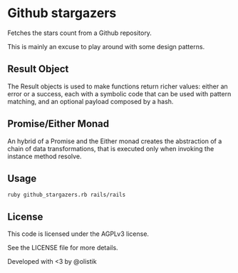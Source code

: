 # Github stargazers

Fetches the stars count from a Github repository.

This is mainly an excuse to play around with some design patterns.

## Result Object

The Result objects is used to make functions return richer values: either an error or a success, each with a symbolic code that can be used with pattern matching, and an optional payload composed by a hash.

## Promise/Either Monad

An hybrid of a Promise and the Either monad creates the abstraction of a chain of data transformations, that is executed only when invoking the instance method resolve.

## Usage

```
ruby github_stargazers.rb rails/rails
```

## License

This code is licensed under the AGPLv3 license.

See the LICENSE file for more details.

Developed with <3 by @olistik
